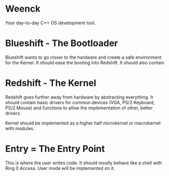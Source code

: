 # Weenck
Your day-to-day C++ OS development tool.


# Blueshift - The Bootloader
Blueshift wants to go closer to the hardware and create a safe environment for the Kernel. It should ease the booting into Redshift.
It should also contain 

# Redshift - The Kernel
Redshift goes further away from hardware by abstracting everything. It should contain basic drivers for common devices (VGA, PS/2 Keyboard, PS/2 Mouse) and functions to allow the implementation of other, better drivers.

Kernel should be implemented as a higher half microkernel or macrokernel with modules.

# Entry = The Entry Point
This is where the user writes code. It should mostly behave like a shell with Ring 0 Access. User mode will be implemented on it.
